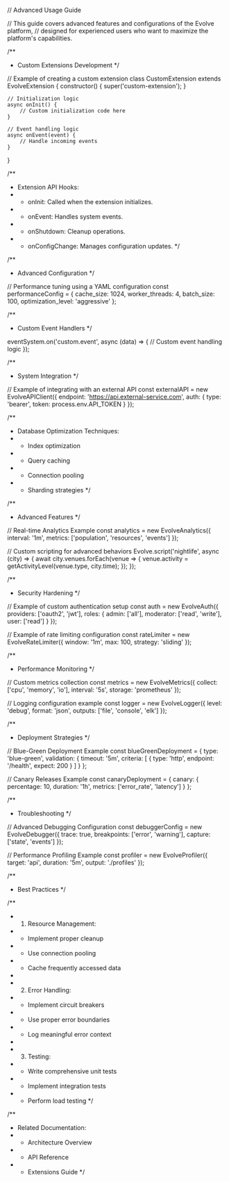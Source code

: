 // Advanced Usage Guide

// This guide covers advanced features and configurations of the Evolve platform, 
// designed for experienced users who want to maximize the platform's capabilities.

/**
 * Custom Extensions Development
 */

// Example of creating a custom extension
class CustomExtension extends EvolveExtension {
    constructor() {
        super('custom-extension');
    }

    // Initialization logic
    async onInit() {
        // Custom initialization code here
    }

    // Event handling logic
    async onEvent(event) {
        // Handle incoming events
    }
}

/**
 * Extension API Hooks:
 * - onInit: Called when the extension initializes.
 * - onEvent: Handles system events.
 * - onShutdown: Cleanup operations.
 * - onConfigChange: Manages configuration updates.
 */

/**
 * Advanced Configuration
 */

// Performance tuning using a YAML configuration
const performanceConfig = {
    cache_size: 1024,
    worker_threads: 4,
    batch_size: 100,
    optimization_level: 'aggressive'
};

/**
 * Custom Event Handlers
 */

eventSystem.on('custom.event', async (data) => {
    // Custom event handling logic
});

/**
 * System Integration
 */

// Example of integrating with an external API
const externalAPI = new EvolveAPIClient({
    endpoint: 'https://api.external-service.com',
    auth: {
        type: 'bearer',
        token: process.env.API_TOKEN
    }
});

/**
 * Database Optimization Techniques:
 * - Index optimization
 * - Query caching
 * - Connection pooling
 * - Sharding strategies
 */

/**
 * Advanced Features
 */

// Real-time Analytics Example
const analytics = new EvolveAnalytics({
    interval: '1m',
    metrics: ['population', 'resources', 'events']
});

// Custom scripting for advanced behaviors
Evolve.script('nightlife', async (city) => {
    await city.venues.forEach(venue => {
        venue.activity = getActivityLevel(venue.type, city.time);
    });
});

/**
 * Security Hardening
 */

// Example of custom authentication setup
const auth = new EvolveAuth({
    providers: ['oauth2', 'jwt'],
    roles: {
        admin: ['all'],
        moderator: ['read', 'write'],
        user: ['read']
    }
});

// Example of rate limiting configuration
const rateLimiter = new EvolveRateLimiter({
    window: '1m',
    max: 100,
    strategy: 'sliding'
});

/**
 * Performance Monitoring
 */

// Custom metrics collection
const metrics = new EvolveMetrics({
    collect: ['cpu', 'memory', 'io'],
    interval: '5s',
    storage: 'prometheus'
});

// Logging configuration example
const logger = new EvolveLogger({
    level: 'debug',
    format: 'json',
    outputs: ['file', 'console', 'elk']
});

/**
 * Deployment Strategies
 */

// Blue-Green Deployment Example
const blueGreenDeployment = {
    type: 'blue-green',
    validation: {
        timeout: '5m',
        criteria: [
            { type: 'http', endpoint: '/health', expect: 200 }
        ]
    }
};

// Canary Releases Example
const canaryDeployment = {
    canary: {
        percentage: 10,
        duration: '1h',
        metrics: ['error_rate', 'latency']
    }
};

/**
 * Troubleshooting
 */

// Advanced Debugging Configuration
const debuggerConfig = new EvolveDebugger({
    trace: true,
    breakpoints: ['error', 'warning'],
    capture: ['state', 'events']
});

// Performance Profiling Example
const profiler = new EvolveProfiler({
    target: 'api',
    duration: '5m',
    output: './profiles'
});

/**
 * Best Practices
 */

/**
 * 1. Resource Management:
 *    - Implement proper cleanup
 *    - Use connection pooling
 *    - Cache frequently accessed data
 *
 * 2. Error Handling:
 *    - Implement circuit breakers
 *    - Use proper error boundaries
 *    - Log meaningful error context
 *
 * 3. Testing:
 *    - Write comprehensive unit tests
 *    - Implement integration tests
 *    - Perform load testing
 */

/**
 * Related Documentation:
 * - Architecture Overview
 * - API Reference
 * - Extensions Guide
 */
